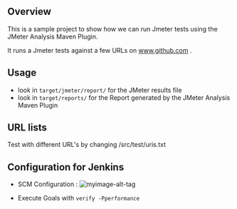 ## Overview ##

This is a sample project to show how we can run Jmeter tests using the JMeter Analysis Maven Plugin.

It runs a Jmeter tests against a few URLs on www.github.com .

## Usage ##

  * look in `target/jmeter/report/` for the JMeter results file
  * look in `target/reports/` for the Report generated by the JMeter Analysis Maven Plugin

## URL lists ##

Test with different URL's by changing /src/test/uris.txt

## Configuration for Jenkins ##

* SCM Configuration : ![myimage-alt-tag](https://i.imgur.com/iTTiPd2.png)

* Execute Goals with `verify -Pperformance`
